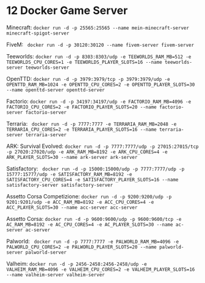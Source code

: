 # 12 Docker Game Server
Minecraft: ```docker run -d -p 25565:25565 --name mein-minecraft-server minecraft-spigot-server ``` 

FiveM: ``` docker run -d -p 30120:30120 --name fivem-server fivem-server```

Teeworlds: ```docker run -d -p 8303:8303/udp -e TEEWORLDS_RAM_MB=512 -e TEEWORLDS_CPU_CORES=1 -e TEEWORLDS_PLAYER_SLOTS=16 --name teeworlds-server teeworlds-server ```

OpenTTD: ```docker run -d -p 3979:3979/tcp -p 3979:3979/udp -e OPENTTD_RAM_MB=1024 -e OPENTTD_CPU_CORES=2 -e OPENTTD_PLAYER_SLOTS=30 --name openttd-server openttd-server ```

Factorio: ```docker run -d -p 34197:34197/udp -e FACTORIO_RAM_MB=4096 -e FACTORIO_CPU_CORES=2 -e FACTORIO_PLAYER_SLOTS=20 --name factorio-server factorio-server ```

Terraria: ``` docker run -d -p 7777:7777 -e TERRARIA_RAM_MB=2048 -e TERRARIA_CPU_CORES=2 -e TERRARIA_PLAYER_SLOTS=16 --name terraria-server terraria-server```

ARK: Survival Evolved: ``` docker run -d -p 7777:7777/udp -p 27015:27015/tcp -p 27020:27020/udp -e ARK_RAM_MB=8192 -e ARK_CPU_CORES=4 -e ARK_PLAYER_SLOTS=30 --name ark-server ark-server ```

Satisfactory: ``` docker run -d -p 15000:15000/udp -p 7777:7777/udp -p 15777:15777/udp -e SATISFACTORY_RAM_MB=8192 -e SATISFACTORY_CPU_CORES=4 -e SATISFACTORY_PLAYER_SLOTS=16 --name satisfactory-server satisfactory-server```

Assetto Corsa Competizione: ```docker run -d -p 9200:9200/udp -p 9201:9201/udp -e ACC_RAM_MB=8192 -e ACC_CPU_CORES=4 -e ACC_PLAYER_SLOTS=30 --name acc-server acc-server ```

Assetto Corsa: ```docker run -d -p 9600:9600/udp -p 9600:9600/tcp -e AC_RAM_MB=8192 -e AC_CPU_CORES=4 -e AC_PLAYER_SLOTS=30 --name ac-server ac-server```

Palworld: ``` docker run -d -p 7777:7777 -e PALWORLD_RAM_MB=4096 -e PALWORLD_CPU_CORES=2 -e PALWORLD_PLAYER_SLOTS=20 --name palworld-server palworld-server```

Valheim: ```docker run -d -p 2456-2458:2456-2458/udp -e VALHEIM_RAM_MB=4096 -e VALHEIM_CPU_CORES=2 -e VALHEIM_PLAYER_SLOTS=16 --name valheim-server valheim-server ```
